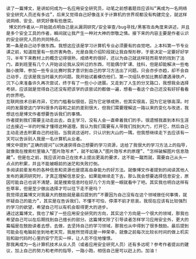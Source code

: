 ## 

    读了一篇博文，是讲如何成为一名应用安全研究员，动笔之前想着题目应该叫“离成为一名网络安全研究人员还有多远”，后来又觉得自己好像连关于计算机的世界观都没有构建完全，就这样说网络、安全、研究好像有些唐突。
     博文的作者从一开始就点明自己是从漏洞研究/安全审查/bug寻找/黑客攻击角度来讲述，并且是多个安全工具的作者，瞬间就让我产生一种对大神的崇敬之情。接下来的内容主要是作者认识的安全研究人员的共同特点。
    第一条是自己动手做东西。我想这应该是学习计算机专业必须要有的自觉吧。上本科第一节专业课之前，知道班里有一些厉害角色，光是自我介绍阶段就让我自惭形秽，于是决定一定要好好学习，半年下来教材上的概念记得很熟，成绩考的很好，还以为自己就这样轻而易举的找到了法门，直到班里有几个人开始谈论我从没听过的东西，可能偶尔旷课、挂科，但是却能解决一些电脑小故障，参加一些专业比赛时我才意识到自己的学习方法出了问题。只会亦步亦趋，却不会自己动手，应该是我当时最大的问题。我开始试着模仿他们，第一次组队参加比赛却遭遇滑铁卢，沉下心来准备许久再次尝试，终于有了一些小小进展。又走到了人生的分叉路口，我想我会选择考研，应该就是觉得自己还没有把该学的该尝试的都做一遍，想看一看这个自己还没有好好看看的世界吧。
    互联网技术日新月异，它的门槛看似很低，因为它足够成熟，但其实很高，因为它足够高深。时间的发展使这门学科很多内容和之前的差别很大，但我们需要理解这一路以来的变化与改进，我想这也是博文作者想要告诉我们的事情。
    作者提到我们需要主动走出去，自主学习，没有人会一直牵着我们的手。很遗憾我直到本科生涯过去接近一半的时候才懂得这种道理。我认为我们需要有人带我们找到大门，打开它，然后自己主动走进去积累自己的经验。当我说这话时，只认识到大山的一隅，但我想继续走下去应该有一天可以告诉别人我是一名计算机从业者。
    博文中提到“正确的提问”以快速获得自己想要的学习资源，这给了我很大的学习方法上的指导，就像我在搜索栏里输入“图片隐写术”，就不如输入“图片隐写术的原理”、“怎样破解图片信息隐藏”。但是在之前，我应该对自己在技术上提出更高的要求，这不能一蹴而就，需要自己从头一点点的积累，并且不能被眼前的迷茫和失败打倒。
    多阅读前辈发布的各种信息和资源也是提高自身能力的好方法。就像博文作者提到的阅读其他人发布的漏洞研究时，才真正理解信息安全。如果能继续走下去，那么我会想要选择信息安全，原因可能自己也说不清楚，就是搜索信息时在好几个方向里一眼就看中了吧。其实我也明白这样有些草率，但是至少做出选择才可以往下走不是吗？
    我觉得这篇博文对我最大的鼓励就是最后提到的“不要因为自己没有在这个领域做任何事情，就怀疑自己的能力”，其实是在告诉我们，不懂不可怕，停滞不前才悲哀。我现在应该有比较强烈的学习的欲望，希望自己可以有机会取得更大的进步。
    通过这篇博文，我也了解了一些应用安全研究的方向，其实这个方向是一个很大的领域，那我也希望自己可以在后期找到自己擅长的部分。这篇博文除了引导读者怎样学习应用安全外，更大的篇幅是在鼓励读者去想，去做，去坚持自己的学习领域，那我也从中得到了很多鼓励。最后提到可能会在电脑前坐到地老天荒，我居然觉得这是一种荣幸，就像之前每次比较长时间的做上机实验和敲代码时心里的安宁充实一样，让人忍不住地憧憬。
    那我离成为一名计算机技术从业人员（或者应用安全研究人员）还有多远呢？参考作者提出的建议，加上自己的努力和老师的指导，一路小跑，相信自己是可以赶上的。加油！
